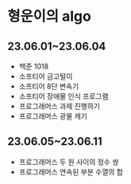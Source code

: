 # 형운이의 algo

## 23.06.01~23.06.04

- 백준 1018
- 소프티어 금고털이
- 소프티어 8단 변속기
- 소프티어 장애물 인식 프로그램
- 프로그래머스 과제 진행하기
- 프로그래머스 광물 캐기

## 23.06.05~23.06.11

- 프로그래머스 두 원 사이의 정수 쌍
- 프로그래머스 연속된 부분 수열의 합
